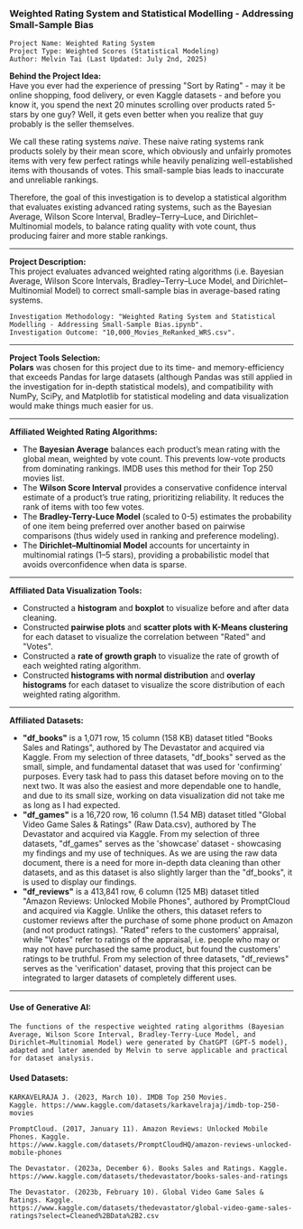 ### Weighted Rating System and Statistical Modelling - Addressing Small-Sample Bias

    Project Name: Weighted Rating System
    Project Type: Weighted Scores (Statistical Modeling)
    Author: Melvin Tai (Last Updated: July 2nd, 2025)

**Behind the Project Idea:**  
Have you ever had the experience of pressing "Sort by Rating" - may it be online shopping, food delivery, or even Kaggle datasets - and before you know it, you spend the next 20 minutes scrolling over products rated 5-stars by one guy? Well, it gets even better when you realize that guy probably is the seller themselves. 

We call these rating systems *naive*. These naive rating systems rank products solely by their mean score, which obviously and unfairly promotes items with very few perfect ratings while heavily penalizing well-established items with thousands of votes. This small-sample bias leads to inaccurate and unreliable rankings. 

Therefore, the goal of this investigation is to develop a statistical algorithm that evaluates existing advanced rating systems, such as the Bayesian Average, Wilson Score Interval, Bradley–Terry–Luce, and Dirichlet–Multinomial models, to balance rating quality with vote count, thus producing fairer and more stable rankings.

---

**Project Description:**  
This project evaluates advanced weighted rating algorithms (i.e. Bayesian Average, Wilson Score Intervals, Bradley–Terry–Luce Model, and Dirichlet–Multinomial Model) to correct small-sample bias in average-based rating systems.

    Investigation Methodology: "Weighted Rating System and Statistical Modelling - Addressing Small-Sample Bias.ipynb".
    Investigation Outcome: "10,000_Movies_ReRanked_WRS.csv".

---

**Project Tools Selection:**  
**Polars** was chosen for this project due to its time- and memory-efficiency that exceeds Pandas for large datasets (although Pandas was still applied in the investigation for in-depth statistical models), and compatibility with NumPy, SciPy, and Matplotlib for statistical modeling and data visualization would make things much easier for us.

---

**Affiliated Weighted Rating Algorithms:**
- The **Bayesian Average** balances each product’s mean rating with the global mean, weighted by vote count. This prevents low-vote products from dominating rankings. IMDB uses this method for their Top 250 movies list.
- The **Wilson Score Interval** provides a conservative confidence interval estimate of a product’s true rating, prioritizing reliability. It reduces the rank of items with too few votes.
- The **Bradley-Terry-Luce Model** (scaled to 0-5) estimates the probability of one item being preferred over another based on pairwise comparisons (thus widely used in ranking and preference modeling).
- The **Dirichlet–Multinomial Model** accounts for uncertainty in multinomial ratings (1–5 stars), providing a probabilistic model that avoids overconfidence when data is sparse.

---

**Affiliated Data Visualization Tools:**
- Constructed a **histogram** and **boxplot** to visualize before and after data cleaning.
- Constructed **pairwise plots** and **scatter plots with K-Means clustering** for each dataset to visualize the correlation between "Rated" and "Votes".
- Constructed a **rate of growth graph** to visualize the rate of growth of each weighted rating algorithm.
- Constructed **histograms with normal distribution** and **overlay histograms** for each dataset to visualize the score distribution of each weighted rating algorithm.

---

**Affiliated Datasets:**
- **"df_books"** is a 1,071 row, 15 column (158 KB) dataset titled "Books Sales and Ratings", authored by The Devastator and acquired via Kaggle. From my selection of three datasets, "df_books" served as the small, simple, and fundamental dataset that was used for 'confirming' purposes. Every task had to pass this dataset before moving on to the next two. It was also the easiest and more dependable one to handle, and due to its small size, working on data visualization did not take me as long as I had expected.
- **"df_games"** is a 16,720 row, 16 column (1.54 MB) dataset titled "Global Video Game Sales & Ratings" (Raw Data.csv), authored by The Devastator and acquired via Kaggle. From my selection of three datasets, "df_games" serves as the 'showcase' dataset - showcasing my findings and my use of techniques. As we are using the raw data document, there is a need for more in-depth data cleaning than other datasets, and as this dataset is also slightly larger than the "df_books", it is used to display our findings.
- **"df_reviews"** is a 413,841 row, 6 column (125 MB) dataset titled "Amazon Reviews: Unlocked Mobile Phones", authored by PromptCloud and acquired via Kaggle. Unlike the others, this dataset refers to customer reviews after the purchase of some phone product on Amazon (and not product ratings). "Rated" refers to the customers' appraisal, while "Votes" refer to ratings of the appraisal, i.e. people who may or may not have purchased the same product, but found the customers' ratings to be truthful. From my selection of three datasets, "df_reviews" serves as the 'verification' dataset, proving that this project can be integrated to larger datasets of completely different uses.

---

#### Use of Generative AI:
    The functions of the respective weighted rating algorithms (Bayesian Average, Wilson Score Interval, Bradley-Terry-Luce Model, and Dirichlet–Multinomial Model) were generated by ChatGPT (GPT-5 model), adapted and later amended by Melvin to serve applicable and practical for dataset analysis.

#### Used Datasets:
    KARKAVELRAJA J. (2023, March 10). IMDB Top 250 Movies.  
    Kaggle. https://www.kaggle.com/datasets/karkavelrajaj/imdb-top-250-movies 

    PromptCloud. (2017, January 11). Amazon Reviews: Unlocked Mobile Phones. Kaggle.  
    https://www.kaggle.com/datasets/PromptCloudHQ/amazon-reviews-unlocked-mobile-phones 

    The Devastator. (2023a, December 6). Books Sales and Ratings. Kaggle.  
    https://www.kaggle.com/datasets/thedevastator/books-sales-and-ratings  

    The Devastator. (2023b, February 10). Global Video Game Sales & Ratings. Kaggle.  
    https://www.kaggle.com/datasets/thedevastator/global-video-game-sales-ratings?select=Cleaned%2BData%2B2.csv  
